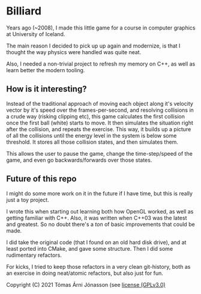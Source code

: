 # Billiard

Years ago (~2008), I made this little game for a course in computer graphics at University of Iceland.

The main reason I decided to pick up up again and modernize, is that I thought the way physics were handled was quite neat.

Also, I needed a non-trivial project to refresh my memory on C++, as well as learn better the modern tooling.


## How is it interesting?

Instead of the traditional approach of moving each object along it's velocity vector by it's speed over the frames-per-second, and resolving collisions in a crude way (risking clipping etc), this game calculates the first collision once the first ball (white) starts to move. It then simulates the situation right after the collision, and repeats the exercise. This way, it builds up a picture of all the collisions until the energy level in the system is below some threshold. It stores all those collision states, and then simulates them.

This allows the user to pause the game, change the time-step/speed of the game, and even go backwards/forwards over those states.


## Future of this repo

I might do some more work on it in the future if I have time, but this is really just a toy project.

I wrote this when starting out learning both how OpenGL worked, as well as getting familiar with C++. Also, it was written when C++03 was the latest and greatest. So no doubt there's a _ton_ of basic improvements that could be made.

I did take the original code (that I found on an old hard disk drive), and at least ported into CMake, and gave some structure. Then I did some rudimentary refactors.

For kicks, I tried to keep those refactors in a very clean git-history, both as an exercise in doing neat/atomic refactors, but also just for fun.


Copyright (C) 2021  Tómas Árni Jónasson (see [license (GPLv3.0)](LICENSE.txt)
